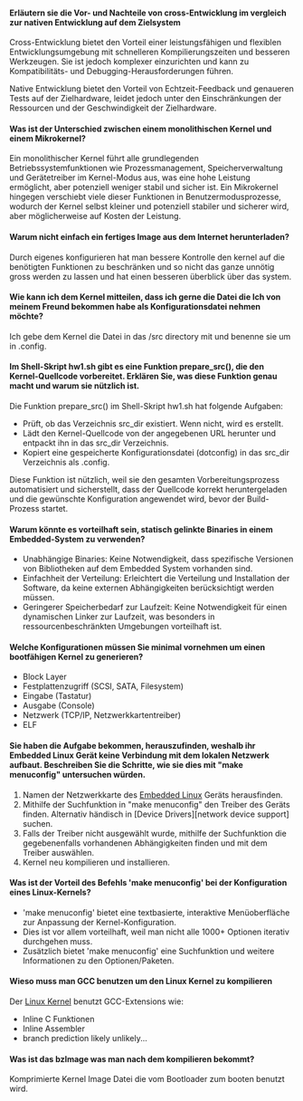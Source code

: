 
#### Erläutern sie die Vor- und Nachteile von cross-Entwicklung im vergleich zur nativen Entwicklung auf dem Zielsystem
Cross-Entwicklung bietet den Vorteil einer leistungsfähigen und flexiblen Entwicklungsumgebung mit schnelleren Kompilierungszeiten und besseren Werkzeugen. Sie ist jedoch komplexer einzurichten und kann zu Kompatibilitäts- und Debugging-Herausforderungen führen.

Native Entwicklung bietet den Vorteil von Echtzeit-Feedback und genaueren Tests auf der Zielhardware, leidet jedoch unter den Einschränkungen der Ressourcen und der Geschwindigkeit der Zielhardware.

#### Was ist der Unterschied zwischen einem monolithischen Kernel und einem Mikrokernel?
Ein monolithischer Kernel führt alle grundlegenden Betriebssystemfunktionen wie Prozessmanagement, Speicherverwaltung und Gerätetreiber im Kernel-Modus aus, was eine hohe Leistung ermöglicht, aber potenziell weniger stabil und sicher ist. Ein Mikrokernel hingegen verschiebt viele dieser Funktionen in Benutzermodusprozesse, wodurch der Kernel selbst kleiner und potenziell stabiler und sicherer wird, aber möglicherweise auf Kosten der Leistung.

#### Warum nicht einfach ein fertiges Image aus dem Internet herunterladen?
Durch eigenes konfigurieren hat man bessere Kontrolle den kernel auf die benötigten Funktionen zu beschränken und so nicht das ganze unnötig gross werden zu lassen und hat einen besseren überblick über das system.

#### Wie kann ich dem Kernel mitteilen, dass ich gerne die Datei die Ich von meinem Freund bekommen habe als Konfigurationsdatei nehmen möchte?
Ich gebe dem Kernel die Datei in das /src directory mit und benenne sie um in .config.

#### Im Shell-Skript hw1.sh gibt es eine Funktion prepare_src(), die den Kernel-Quellcode vorbereitet. Erklären Sie, was diese Funktion genau macht und warum sie nützlich ist.
Die Funktion prepare_src() im Shell-Skript hw1.sh hat folgende Aufgaben:  
- Prüft, ob das Verzeichnis src_dir existiert. Wenn nicht, wird es erstellt.  
- Lädt den Kernel-Quellcode von der angegebenen URL herunter und entpackt ihn in das src_dir Verzeichnis.  
- Kopiert eine gespeicherte Konfigurationsdatei (dotconfig) in das src_dir Verzeichnis als .config.  

Diese Funktion ist nützlich, weil sie den gesamten Vorbereitungsprozess automatisiert und sicherstellt, dass der Quellcode korrekt heruntergeladen und die gewünschte Konfiguration angewendet wird, bevor der Build-Prozess startet.

#### Warum könnte es vorteilhaft sein, statisch gelinkte Binaries in einem Embedded-System zu verwenden?
- Unabhängige Binaries: Keine Notwendigkeit, dass spezifische Versionen von Bibliotheken auf dem Embedded System vorhanden sind.
- Einfachheit der Verteilung: Erleichtert die Verteilung und Installation der Software, da keine externen Abhängigkeiten berücksichtigt werden müssen.
- Geringerer Speicherbedarf zur Laufzeit: Keine Notwendigkeit für einen dynamischen Linker zur Laufzeit, was besonders in ressourcenbeschränkten Umgebungen vorteilhaft ist.

#### Welche Konfigurationen müssen Sie minimal vornehmen um einen bootfähigen Kernel zu generieren?
- Block Layer
- Festplattenzugriff (SCSI, SATA, Filesystem)
- Eingabe (Tastatur)
- Ausgabe (Console)
- Netzwerk (TCP/IP, Netzwerkkartentreiber)
- ELF

#### Sie haben die Aufgabe bekommen, herauszufinden, weshalb ihr Embedded Linux Gerät keine Verbindung mit dem lokalen Netzwerk aufbaut. Beschreiben Sie die Schritte, wie sie dies mit "make menuconfig" untersuchen würden.
1. Namen der Netzwerkkarte des [Embedded Linux](https://moodle.htwg-konstanz.de/moodle/mod/resource/view.php?id=74415 "Embedded Linux") Geräts herausfinden.
2. Mithilfe der Suchfunktion in "make menuconfig" den Treiber des Geräts finden. Alternativ händisch in [Device Drivers][network device support] suchen.
3. Falls der Treiber nicht ausgewählt wurde, mithilfe der Suchfunktion die gegebenenfalls vorhandenen Abhängigkeiten finden und mit dem Treiber auswählen.
4. Kernel neu kompilieren und installieren.

#### Was ist der Vorteil des Befehls 'make menuconfig' bei der Konfiguration eines Linux-Kernels?
- 'make menuconfig' bietet eine textbasierte, interaktive Menüoberfläche zur Anpassung der Kernel-Konfiguration.
- Dies ist vor allem vorteilhaft, weil man nicht alle 1000+ Optionen iterativ durchgehen muss.
- Zusätzlich bietet 'make menuconfig' eine Suchfunktion und weitere Informationen zu den Optionen/Paketen.

#### Wieso muss man GCC benutzen um den Linux Kernel zu kompilieren
Der [Linux Kernel](https://moodle.htwg-konstanz.de/moodle/mod/resource/view.php?id=74416 "Linux Kernel") benutzt GCC-Extensions wie: 

- Inline C Funktionen 
- Inline Assembler 
- branch prediction likely unlikely...

#### Was ist das bzImage was man nach dem kompilieren bekommt?
Komprimierte Kernel Image Datei die vom Bootloader zum booten benutzt wird.